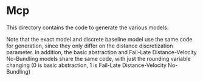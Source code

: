 # Mcp

This directory contains the code to generate the various models.

Note that the exact model and discrete baseline model use the same code for generation, since they only differ on the distance discretization parameter. In addition, the basic abstraction and Fail-Late Distance-Velocity No-Bundling models share the same code, with just the rounding variable changing (0 is basic abstraction, 1 is Fail-Late Distance-Velocity No-Bundling)


